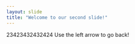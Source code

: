 ```yaml
---
layout: slide
title: "Welcome to our second slide!"
---
```

23423432432424
Use the left arrow to go back!
